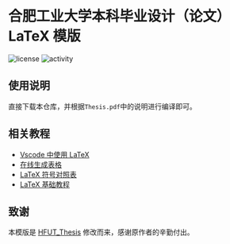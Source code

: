# 合肥工业大学本科毕业设计（论文）LaTeX 模版

![license](https://img.shields.io/github/license/shinyypig/HFUT-Thesis)
![activity](https://img.shields.io/github/last-commit/shinyypig/HFUT-Thesis)

## 使用说明

直接下载本仓库，并根据`Thesis.pdf`中的说明进行编译即可。

## 相关教程

-   [Vscode 中使用 LaTeX](https://github.com/shinyypig/latex-vscode-config)
-   [在线生成表格](https://www.tablesgenerator.com)
-   [LaTeX 符号对照表](https://github.com/mk43/BlogResource/blob/master/LaTex/LATEX数学符号表.pdf)
-   [LaTeX 基础教程](https://zilutian.github.io/latex-tutorial-chinese/)

## 致谢

本模版是 [HFUT_Thesis](https://github.com/netcan/HFUT_Thesis) 修改而来，感谢原作者的辛勤付出。
